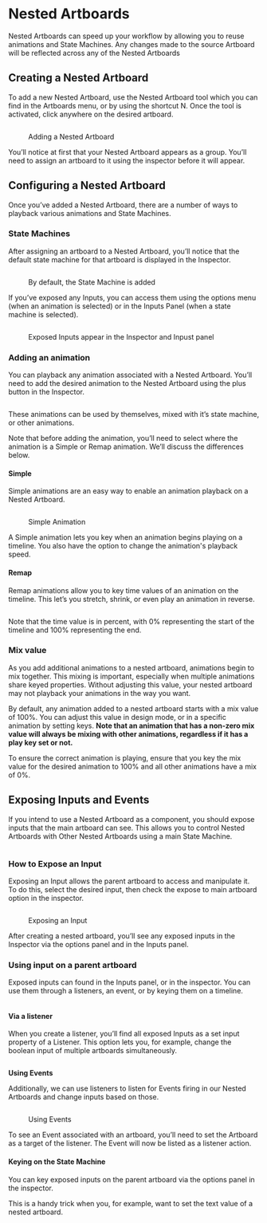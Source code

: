 # Nested Artboards

Nested Artboards can speed up your workflow by allowing you to reuse animations and State Machines. Any changes made to the source Artboard will be reflected across any of the Nested Artboards



## **Creating a Nested Artboard**

To add a new Nested Artboard, use the Nested Artboard tool which you can find in the Artboards menu, or by using the shortcut N. Once the tool is activated, click anywhere on the desired artboard.

<figure><img src="../../.gitbook/assets/CleanShot 2023-10-25 at 15.07.38.gif" alt=""><figcaption><p>Adding a Nested Artboard</p></figcaption></figure>

You’ll notice at first that your Nested Artboard appears as a group. You’ll need to assign an artboard to it using the inspector before it will appear.



## **Configuring a Nested Artboard**

Once you’ve added a Nested Artboard, there are a number of ways to playback various animations and State Machines.

### **State Machines**

After assigning an artboard to a Nested Artboard, you’ll notice that the default state machine for that artboard is displayed in the Inspector.

<figure><img src="../../.gitbook/assets/CleanShot 2023-10-25 at 15.16.53.gif" alt=""><figcaption><p>By default, the State Machine is added</p></figcaption></figure>

If you’ve exposed any Inputs, you can access them using the options menu (when an animation is selected) or in the Inputs Panel (when a state machine is selected).

<figure><img src="../../.gitbook/assets/CleanShot 2023-10-25 at 15.18.02.gif" alt=""><figcaption><p>Exposed Inputs appear in the Inspector and Inpust panel</p></figcaption></figure>

### **Adding an animation**

You can playback any animation associated with a Nested Artboard. You’ll need to add the desired animation to the Nested Artboard using the plus button in the Inspector.

<figure><img src="../../.gitbook/assets/2023-10-25 15.39.25.gif" alt=""><figcaption></figcaption></figure>

These animations can be used by themselves, mixed with it’s state machine, or other animations.

Note that before adding the animation, you’ll need to select where the animation is a Simple or Remap animation. We’ll discuss the differences below.

#### **Simple**

Simple animations are an easy way to enable an animation playback on a Nested Artboard.

<figure><img src="../../.gitbook/assets/CleanShot 2023-10-25 at 15.40.24.gif" alt=""><figcaption><p>Simple Animation</p></figcaption></figure>

A Simple animation lets you key when an animation begins playing on a timeline. You also have the option to change the animation's playback speed.

#### **Remap**

Remap animations allow you to key time values of an animation on the timeline. This let’s you stretch, shrink, or even play an animation in reverse.

<figure><img src="../../.gitbook/assets/CleanShot 2023-10-25 at 15.58.20.gif" alt=""><figcaption></figcaption></figure>

Note that the time value is in percent, with 0% representing the start of the timeline and 100% representing the end.

### **Mix value**

As you add additional animations to a nested artboard, animations begin to mix together. This mixing is important, especially when multiple animations share keyed properties. Without adjusting this value, your nested artboard may not playback your animations in the way you want.

By default, any animation added to a nested artboard starts with a mix value of 100%. You can adjust this value in design mode, or in a specific animation by setting keys. **Note that an animation that has a non-zero mix value will always be mixing with other animations, regardless if it has a play key set or not.**

To ensure the correct animation is playing, ensure that you key the mix value for the desired animation to 100% and all other animations have a mix of 0%.

## **Exposing Inputs and Events**

If you intend to use a Nested Artboard as a component, you should expose inputs that the main artboard can see. This allows you to control Nested Artboards with Other Nested Artboards using a main State Machine.

<figure><img src="../../.gitbook/assets/2023-10-26 12.25.22.gif" alt=""><figcaption></figcaption></figure>

### **How to Expose an Input**

Exposing an Input allows the parent artboard to access and manipulate it. To do this, select the desired input, then check the expose to main artboard option in the inspector.

<figure><img src="../../.gitbook/assets/CleanShot 2023-10-26 at 11.03.53.gif" alt=""><figcaption><p>Exposing an Input</p></figcaption></figure>

After creating a nested artboard, you’ll see any exposed inputs in the Inspector via the options panel and in the Inputs panel.



### **Using input on a parent artboard**

Exposed inputs can found in the Inputs panel, or in the inspector. You can use them through a listeners, an event, or by keying them on a timeline.

<figure><img src="../../.gitbook/assets/CleanShot 2023-10-26 at 11.12.06.gif" alt=""><figcaption></figcaption></figure>

#### **Via a listener**

When you create a listener, you’ll find all exposed Inputs as a set input property of a Listener. This option lets you, for example, change the boolean input of multiple artboards simultaneously.

<figure><img src="../../.gitbook/assets/CleanShot 2023-10-26 at 11.20.34.gif" alt=""><figcaption></figcaption></figure>

**Using Events**

Additionally, we can use listeners to listen for Events firing in our Nested Artboards and change inputs based on those.

<figure><img src="../../.gitbook/assets/CleanShot 2023-10-26 at 11.24.45.gif" alt=""><figcaption><p>Using Events</p></figcaption></figure>

To see an Event associated with an artboard, you’ll need to set the Artboard as a target of the listener. The Event will now be listed as a listener action.

#### **Keying on the State Machine**

You can key exposed inputs on the parent artboard via the options panel in the inspector.

This is a handy trick when you, for example, want to set the text value of a nested artboard.



